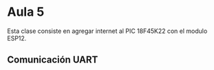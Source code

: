 <h1>Aula 5</h1>

Esta clase consiste en agregar internet al PIC 18F45K22 con el modulo ESP12.

<h2>Comunicación UART</h2>
